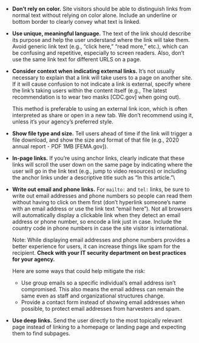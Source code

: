 - **Don’t rely on color.** Site visitors should be able to distinguish links from normal text without relying on color alone. Include an underline or bottom border to clearly convey what text is linked.
- **Use unique, meaningful language.** The text of the link should describe its purpose and help the user understand where the link will take them. Avoid generic link text (e.g., “click here,” “read more,” etc.), which can be confusing and repetitive, especially to screen readers. Also, don’t use the same link text for different URLS on a page.
- **Consider context when indicating external links.** It’s not usually necessary to explain that a link will take users to a page on another site. If it will cause confusion to not indicate a link is external, specify where the link’s taking users within the content itself (e.g., <span class="text-underline">The latest recommendation is to wear two masks [CDC.gov]</span> when going out).

  This method is preferable to using an external link icon, which is often interpreted as share or open in a new tab. We don’t recommend using it, unless it’s your agency’s preferred style.

- **Show file type and size.** Tell users ahead of time if the link will trigger a file download, and show the size and format of that file (e.g., <span class="text-underline">2020 annual report - PDF 1MB [FEMA.gov]</span>).
- **In-page links.** If you’re using anchor links, clearly indicate that these links will scroll the user down on the same page by indicating where the user will go in the link text (e.g., <span class="text-underline">jump to video resources</span>) or including the anchor links under a descriptive title such as “In this article.”\
- **Write out email and phone links.** For `mailto:` and `tel:` links, be sure to write out email addresses and phone numbers so people can read them without having to click on them first (don’t hyperlink someone’s name with an email address or use the link text “email here”). Not all browsers will automatically display a clickable link when they detect an email address or phone number, so encode a link just in case. Include the country code in phone numbers in case the site visitor is international.

  Note: While displaying email addresses and phone numbers provides a better experience for users, it can increase things like spam for the recipient. **Check with your IT security department on best practices for your agency.**

  Here are some ways that could help mitigate the risk:

  - Use group emails so a specific individual’s email address isn’t compromised. This also means the email address can remain the same even as staff and organizational structures change.
  - Provide a contact form instead of showing email addresses when possible, to protect email addresses from harvesters and spam.

- **Use deep links.** Send the user directly to the most topically relevant page instead of linking to a homepage or landing page and expecting them to find subpages.